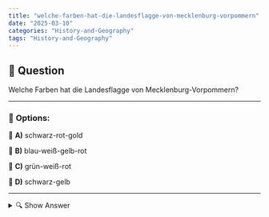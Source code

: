 ```yaml
---
title: "welche-farben-hat-die-landesflagge-von-mecklenburg-vorpommern"
date: "2025-03-10"
categories: "History-and-Geography"
tags: "History-and-Geography"
---
```


## 📌 **Question**

Welche Farben hat die Landesflagge von Mecklenburg-Vorpommern?



---

### 📝 **Options:**

🔘 **A)** schwarz-rot-gold

🔘 **B)** blau-weiß-gelb-rot

🔘 **C)** grün-weiß-rot

🔘 **D)** schwarz-gelb

---

<details>
  <summary>🔍 Show Answer</summary>

  <p>
💡  <b>Correct Answer:</b>  b
  </p>
  <p>
    📖<b>Explanation:</b>
    Mecklenburg-Vorpommern ist ein Bundesland im Nordosten Deutschlands, das für seine Ostseeküste, historischen Städte und vielfältige Kultur bekannt ist. Die Landesflagge spiegelt die Identität und das Erbe der Region wider. Sie besteht aus spezifischen Farben, die symbolische Bedeutungen tragen und die Geschichte sowie die natürliche Schönheit des Bundeslandes repräsentieren. Das Verständnis der Flaggenfarben hilft dabei, die regionale Zugehörigkeit und die kulturellen Besonderheiten Mecklenburg-Vorpommerns besser zu erkennen.
  </p>
</details>
